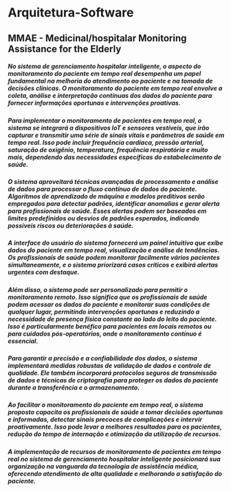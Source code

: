 # Arquitetura-Software

## MMAE - Medicinal/hospitalar Monitoring Assistance for the Elderly

##### No sistema de gerenciamento hospitalar inteligente, o aspecto do monitoramento do paciente em tempo real desempenha um papel fundamental na melhoria do atendimento ao paciente e na tomada de decisões clínicas. O monitoramento do paciente em tempo real envolve a coleta, análise e interpretação contínuas dos dados do paciente para fornecer informações oportunas e intervenções proativas.
##### Para implementar o monitoramento de pacientes em tempo real, o sistema se integrará a dispositivos IoT e sensores vestíveis, que irão capturar e transmitir uma série de sinais vitais e parâmetros de saúde em tempo real. Isso pode incluir frequência cardíaca, pressão arterial, saturação de oxigênio, temperatura, frequência respiratória e muito mais, dependendo das necessidades específicas do estabelecimento de saúde.
##### O sistema aproveitará técnicas avançadas de processamento e análise de dados para processar o fluxo contínuo de dados do paciente. Algoritmos de aprendizado de máquina e modelos preditivos serão empregados para detectar padrões, identificar anomalias e gerar alerta para profissionais de saúde. Esses alertas podem ser baseados em limites predefinidos ou desvios de padrões esperados, indicando possíveis riscos ou deteriorações à saúde.
##### A interface do usuário do sistema fornecerá um painel intuitivo que exibe dados do paciente em tempo real, visualização e análise de tendências. Os profissionais de saúde podem monitorar facilmente vários pacientes simultaneamente, e o sistema priorizará casos críticos e exibirá alertas urgentes com destaque.
##### Além disso, o sistema pode ser personalizado para permitir o monitoramento remoto. Isso significa que os profissionais de saúde podem acessar os dados do paciente e monitorar suas condições de qualquer lugar, permitindo intervenções oportunas e reduzindo a necessidade de presença física constante ao lado do leito do paciente. Isso é particularmente benéfico para pacientes em locais remotos ou para cuidados pós-operatórios, onde o monitoramento contínuo é essencial.
##### Para garantir a precisão e a confiabilidade dos dados, o sistema implementará medidas robustas de validação de dados e controle de qualidade. Ele também incorporará protocolos seguros de transmissão de dados e técnicas de criptografia para proteger os dados do paciente durante a transferência e o armazenamento.
##### Ao facilitar o monitoramento do paciente em tempo real, o sistema proposto capacita os profissionais de saúde a tomar decisões oportunas e informadas, detectar sinais precoces de complicações e intervir proativamente. Isso pode levar a melhores resultados para os pacientes, redução do tempo de internação e otimização da utilização de recursos.
##### A implementação de recursos de monitoramento de pacientes em tempo real no sistema de gerenciamento hospitalar inteligente posicionará sua organização na vanguarda da tecnologia de assistência médica, oferecendo atendimento de alta qualidade e melhorando a satisfação do paciente.
